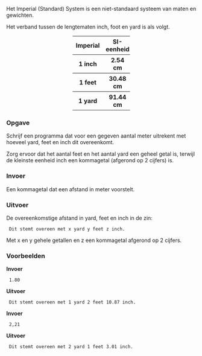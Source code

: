 Het Imperial (Standard) System is een niet-standaard systeem van maten en gewichten.

Het verband tussen de lengtematen inch, foot en yard is als volgt.

<div align="center">
<table style="width:30%">
     <tr>
          <th>Imperial</th>
          <th>SI-eenheid</th>
     </tr>
     <tr>
          <th>1 inch</th>
          <th>2.54 cm</th>
     </tr>
     <tr>
          <th>1 feet</th>
          <th>30.48 cm</th>
     </tr>
     <tr>
          <th>1 yard</th>
          <th>91.44 cm</th>
     </tr>
</table>
</div>

### Opgave

Schrijf een programma dat voor een gegeven aantal meter uitrekent met hoeveel yard, feet en inch dit overeenkomt.

Zorg ervoor dat het aantal feet en het aantal yard een geheel getal is, terwijl de kleinste eenheid inch een kommagetal (afgerond op 2 cijfers) is.

### Invoer

Een kommagetal dat een afstand in meter voorstelt.

### Uitvoer

De overeenkomstige afstand in yard, feet en inch in de zin:  

     Dit stemt overeen met x yard y feet z inch.

Met x en y gehele getallen en z een kommagetal afgerond op 2 cijfers.

### Voorbeelden

**Invoer**

     1.80

**Uitvoer**

     Dit stemt overeen met 1 yard 2 feet 10.87 inch.
     
**Invoer**

     2,21

**Uitvoer**

     Dit stemt overeen met 2 yard 1 feet 3.01 inch.
